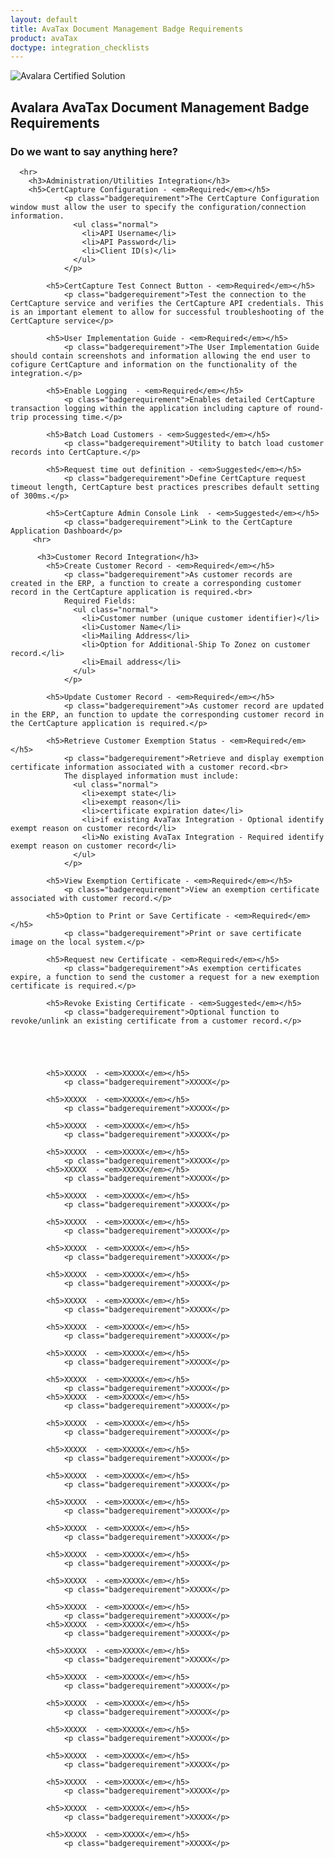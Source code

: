 ```yaml
---
layout: default
title: AvaTax Document Management Badge Requirements
product: avaTax
doctype: integration_checklists
---
```

 <div class="row padding-top padding bottom">
    <div class="col-sm-2">
      <img src="/public/images/devdot/badges/DocumentManagement.png" class="img-responsive" alt="Avalara Certified Solution">
    </div>
    <div class="col-sm-8 padding-top">
      <h2>Avalara AvaTax Document Management Badge Requirements</h2>
      <h3>Do we want to say anything here?</h3>
      
      <hr>
        <h3>Administration/Utilities Integration</h3>
        <h5>CertCapture Configuration - <em>Required</em></h5>
                <p class="badgerequirement">The CertCapture Configuration window must allow the user to specify the configuration/connection information.
                  <ul class="normal">
                    <li>API Username</li>
                    <li>API Password</li>
                    <li>Client ID(s)</li>
                  </ul>
                </p>
                
            <h5>CertCapture Test Connect Button - <em>Required</em></h5>
                <p class="badgerequirement">Test the connection to the CertCapture service and verifies the CertCapture API credentials. This is an important element to allow for successful troubleshooting of the CertCapture service</p>
            
            <h5>User Implementation Guide - <em>Required</em></h5>
                <p class="badgerequirement">The User Implementation Guide should contain screenshots and information allowing the end user to cofigure CertCapture and information on the functionality of the integration.</p>
                
            <h5>Enable Logging  - <em>Required</em></h5>
                <p class="badgerequirement">Enables detailed CertCapture transaction logging within the application including capture of round-trip processing time.</p>
            
            <h5>Batch Load Customers - <em>Suggested</em></h5>
                <p class="badgerequirement">Utility to batch load customer records into CertCapture.</p>
                
            <h5>Request time out definition - <em>Suggested</em></h5>
                <p class="badgerequirement">Define CertCapture request timeout length, CertCapture best practices prescribes default setting of 300ms.</p>
            
            <h5>CertCapture Admin Console Link  - <em>Suggested</em></h5>
                <p class="badgerequirement">Link to the CertCapture Application Dashboard</p>
         <hr>
         
          <h3>Customer Record Integration</h3>
            <h5>Create Customer Record - <em>Required</em></h5>
                <p class="badgerequirement">As customer records are created in the ERP, a function to create a corresponding customer record in the CertCapture application is required.<br>
                Required Fields:
                  <ul class="normal">
                    <li>Customer number (unique customer identifier)</li>
                    <li>Customer Name</li>
                    <li>Mailing Address</li>
                    <li>Option for Additional-Ship To Zonez on customer record.</li>
                    <li>Email address</li>
                  </ul>
                </p>
            
            <h5>Update Customer Record - <em>Required</em></h5>
                <p class="badgerequirement">As customer record are updated in the ERP, an function to update the corresponding customer record in the CertCapture application is required.</p>
                
            <h5>Retrieve Customer Exemption Status - <em>Required</em></h5>
                <p class="badgerequirement">Retrieve and display exemption certificate information associated with a customer record.<br>
                The displayed information must include:
                  <ul class="normal">
                    <li>exempt state</li>
                    <li>exempt reason</li>
                    <li>certificate expiration date</li>
                    <li>if existing AvaTax Integration - Optional identify exempt reason on customer record</li>
                    <li>No existing AvaTax Integration - Required identify exempt reason on customer record</li>
                  </ul>
                </p>
                
            <h5>View Exemption Certificate - <em>Required</em></h5>
                <p class="badgerequirement">View an exemption certificate associated with customer record.</p>
            
            <h5>Option to Print or Save Certificate - <em>Required</em></h5>
                <p class="badgerequirement">Print or save certificate image on the local system.</p>
                
            <h5>Request new Certificate - <em>Required</em></h5>
                <p class="badgerequirement">As exemption certificates expire, a function to send the customer a request for a new exemption certificate is required.</p>
            
            <h5>Revoke Existing Certificate - <em>Suggested</em></h5>
                <p class="badgerequirement">Optional function to revoke/unlink an existing certificate from a customer record.</p>
                
                
                
                
                
            <h5>XXXXX  - <em>XXXXX</em></h5>
                <p class="badgerequirement">XXXXX</p>
            
            <h5>XXXXX  - <em>XXXXX</em></h5>
                <p class="badgerequirement">XXXXX</p>
                
            <h5>XXXXX  - <em>XXXXX</em></h5>
                <p class="badgerequirement">XXXXX</p>
            
            <h5>XXXXX  - <em>XXXXX</em></h5>
                <p class="badgerequirement">XXXXX</p>
            <h5>XXXXX  - <em>XXXXX</em></h5>
                <p class="badgerequirement">XXXXX</p>
                
            <h5>XXXXX  - <em>XXXXX</em></h5>
                <p class="badgerequirement">XXXXX</p>
            
            <h5>XXXXX  - <em>XXXXX</em></h5>
                <p class="badgerequirement">XXXXX</p>
                
            <h5>XXXXX  - <em>XXXXX</em></h5>
                <p class="badgerequirement">XXXXX</p>
            
            <h5>XXXXX  - <em>XXXXX</em></h5>
                <p class="badgerequirement">XXXXX</p>
                
            <h5>XXXXX  - <em>XXXXX</em></h5>
                <p class="badgerequirement">XXXXX</p>
            
            <h5>XXXXX  - <em>XXXXX</em></h5>
                <p class="badgerequirement">XXXXX</p>
                
            <h5>XXXXX  - <em>XXXXX</em></h5>
                <p class="badgerequirement">XXXXX</p>
            
            <h5>XXXXX  - <em>XXXXX</em></h5>
                <p class="badgerequirement">XXXXX</p>
            <h5>XXXXX  - <em>XXXXX</em></h5>
                <p class="badgerequirement">XXXXX</p>
                
            <h5>XXXXX  - <em>XXXXX</em></h5>
                <p class="badgerequirement">XXXXX</p>
            
            <h5>XXXXX  - <em>XXXXX</em></h5>
                <p class="badgerequirement">XXXXX</p>
                
            <h5>XXXXX  - <em>XXXXX</em></h5>
                <p class="badgerequirement">XXXXX</p>
            
            <h5>XXXXX  - <em>XXXXX</em></h5>
                <p class="badgerequirement">XXXXX</p>
                
            <h5>XXXXX  - <em>XXXXX</em></h5>
                <p class="badgerequirement">XXXXX</p>
            
            <h5>XXXXX  - <em>XXXXX</em></h5>
                <p class="badgerequirement">XXXXX</p>
                
            <h5>XXXXX  - <em>XXXXX</em></h5>
                <p class="badgerequirement">XXXXX</p>
            
            <h5>XXXXX  - <em>XXXXX</em></h5>
                <p class="badgerequirement">XXXXX</p>
            <h5>XXXXX  - <em>XXXXX</em></h5>
                <p class="badgerequirement">XXXXX</p>
                
            <h5>XXXXX  - <em>XXXXX</em></h5>
                <p class="badgerequirement">XXXXX</p>
            
            <h5>XXXXX  - <em>XXXXX</em></h5>
                <p class="badgerequirement">XXXXX</p>
                
            <h5>XXXXX  - <em>XXXXX</em></h5>
                <p class="badgerequirement">XXXXX</p>
            
            <h5>XXXXX  - <em>XXXXX</em></h5>
                <p class="badgerequirement">XXXXX</p>
                
            <h5>XXXXX  - <em>XXXXX</em></h5>
                <p class="badgerequirement">XXXXX</p>
            
            <h5>XXXXX  - <em>XXXXX</em></h5>
                <p class="badgerequirement">XXXXX</p>
                
            <h5>XXXXX  - <em>XXXXX</em></h5>
                <p class="badgerequirement">XXXXX</p>
            
            <h5>XXXXX  - <em>XXXXX</em></h5>
                <p class="badgerequirement">XXXXX</p>